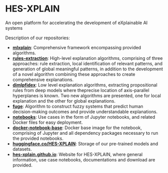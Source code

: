 # HES-XPLAIN

An open platform for accelerating the development of eXplainable AI systems

Description of our repositories:

- **[mlxplain](../../../../mlxplain)**: Comprehensive framework encompassing provided algorithms.
- **[rules-extraction](../../../../rules-extraction)**: High-level explanation algorithms, comprising of three approaches: rule extraction, local identification of relevant patterns, and generation of global meaningful patterns, in addition to the development of a novel algorithm combining these approaches to create comprehensive explanations.
- **[dimlpfidex](../../../../dimlpfidex)**: Low level explanation algorithms, extracting propositional rules from deep models where theprecise location of axis-parallel hyperplanes is known. Two new algorithms are presented, one for local explanation and the other for global explanations.
- **[fuge](../../../../fuge)**: Algorithm to construct fuzzy systems that predict human decision-making outcomes and provide understandable explanations.
- **[notebooks](../../../../notebooks)**: Use cases in the form of Jupyter notebooks, and related Docker files for easy deployment.
- **[docker-notebook-base](../../../../docker-notebook-base)**: Docker base image for the notebook, comprising of Jupyter and all dependency packages necessary to run the provided notebooks.
- **[huggingface.co/HES-XPLAIN](https://huggingface.co/HES-XPLAIN)**: Storage of our pre-trained models and datasets.
- **[hes-xplain.github.io](../../../../hes-xplain.github.io)**: Website for HES-XPLAIN, where general information, use case notebooks, documentations and download are provided.
